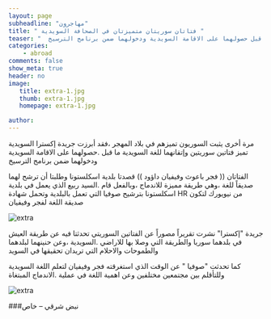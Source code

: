 ```yaml
---
layout: page
subheadline: "مهاجرون"
title: " فتاتان سوريتان متميزتان في الصحافة السويدية "
teaser: "  مرة أخرى يثبت السوريون تميزهم في بلاد المهجر ،فقد أبرزت جريدة إكسترا  السويدية تميز فتاتين سوريتين وإتقانهما للغة السويدية ما قبل حصولهما على الاقامة السويدية ودخولهما ضمن برنامج الترسيخ"
categories:
    - abroad
comments: false
show_meta: true
header: no
image:
   title: extra-1.jpg
   thumb: extra-1.jpg
   homepage: extra-1.jpg

author:
---
```


مرة أخرى يثبت السوريون تميزهم في بلاد المهجر ،فقد أبرزت جريدة إكسترا  السويدية تميز فتاتين سوريتين وإتقانهما للغة السويدية ما قبل .حصولهما على الاقامة السويدية ودخولهما ضمن برنامج الترسيخ

الفتاتان (( فجر باعوث وفيفيان داؤود )) قصدتا بلدية اسكلستونا وطلبتا أن ترشح لهما صديقاً للغة ،وهي طريقة مميزة للاندماج ،وبالفعل قام .السيد ربيع الذي يعمل في بلدية اسكلستونا بترشيح صوفيا التي تعمل بالبلدية وتحمل شهادة  HR من نيويورك لتكون صديقة اللغة لفجر وفيفيان

<img src="{{ site.url }}/images/extra-2.jpg" alt="extra"/>

جريدة "إكسترا" نشرت تقريراً مصوراً عن الفتاتين السوريتي تحدثتا فيه عن طريقة العيش في بلدهما سوريا والطريقة التي وصلا بها للاراضي .السويدية ،وعن حنينهما لبلدهما والطموحات والاحلام التي تريدان تحقيقها في السويد

كما تحدثت "صوفيا " عن الوقت الذي استغرقته فجر وفيفيان لتعلم اللغة السويدية وللتأقلم بين مجتمعين مختلفين وعن اهمية اللغة في عملية .الاندماج المبتغاة

<img src="{{ site.url }}/images/extra-3.jpg" alt="extra"/>

###نبض شرقي – خاص
